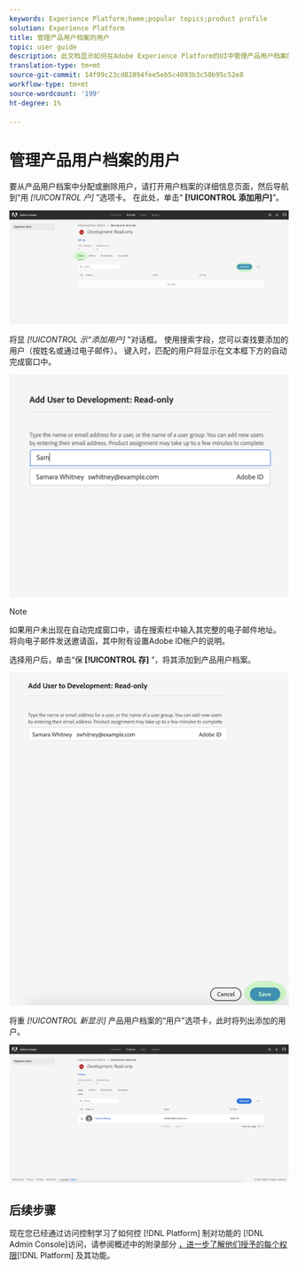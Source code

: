```yaml
---
keywords: Experience Platform;home;popular topics;product profile
solution: Experience Platform
title: 管理产品用户档案的用户
topic: user guide
description: 此文档显示如何在Adobe Experience Platform的UI中管理产品用户档案的用户。
translation-type: tm+mt
source-git-commit: 14f99c23cd82894fee5eb5c4093b3c50b95c52e8
workflow-type: tm+mt
source-wordcount: '199'
ht-degree: 1%

---
```



# 管理产品用户档案的用户

要从产品用户档案中分配或删除用户，请打开用户档案的详细信息页面，然后导航到“用 *[!UICONTROL 户]* ”选项卡。 在此处，单击“ **[!UICONTROL 添加用户]**”。

![add-users-button](../images/add-users-button.png)

将显 *[!UICONTROL 示“添加用户]* ”对话框。 使用搜索字段，您可以查找要添加的用户（按姓名或通过电子邮件）。 键入时，匹配的用户将显示在文本框下方的自动完成窗口中。

![添加用户自动完成](../images/add-user-autocomplete.png)

>[!NOTE]
>
>如果用户未出现在自动完成窗口中，请在搜索栏中输入其完整的电子邮件地址。 将向电子邮件发送邀请函，其中附有设置Adobe ID帐户的说明。

选择用户后，单击“保 **[!UICONTROL 存]** ”，将其添加到产品用户档案。

![添加用户保存](../images/add-user-save.png)

将重 *[!UICONTROL 新显示]* 产品用户档案的“用户”选项卡，此时将列出添加的用户。

![用户添加](../images/user-added.png)

## 后续步骤

现在您已经通过访问控制学习了如何控 [!DNL Platform] 制对功能的 [!DNL Admin Console]访问，请参阅概述中的附录部分 [，进一步了解他们授予的每个权限](../home.md)[!DNL Platform] 及其功能。